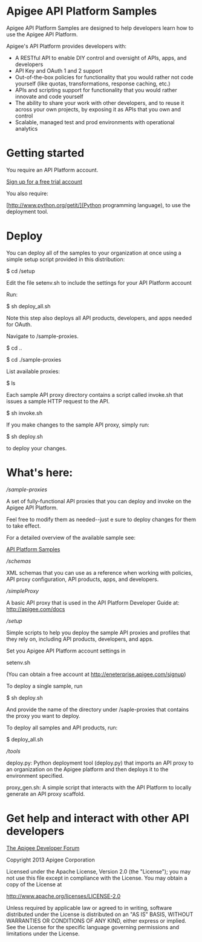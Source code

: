 # Apigee API Platform Samples

Apigee API Platform Samples are designed to help developers 
learn how to use the Apigee API Platform.

Apigee's API Platform provides developers with:

* A RESTful API to enable DIY control and oversight of APIs, 
  apps, and developers 
* API Key and OAuth 1 and 2 support
* Out-of-the-box policies for functionality that you would rather
  not code yourself (like quotas, transformations, response
  caching, etc.)
* APIs and scripting support for functionality that you would 
  rather innovate and code yourself
* The ability to share your work with other developers, and to 
  reuse it across your own projects, by exposing it as
  APIs that you own and control
* Scalable, managed test and prod environments with operational 
  analytics


# Getting started

You require an API Platform account.

[Sign up for a free trial account](http://enterprise.apigee.com/signup)

You also require:

[http://www.python.org/getit/](Python programming language), to use the deployment tool.

# Deploy

You can deploy all of the samples to your
organization at once using a simple setup script
provided in this distribution:

$ cd /setup

Edit the file setenv.sh to include the settings for your API Platform account

Run:

$ sh deploy_all.sh

Note this step also deploys all API products, developers, and apps needed for OAuth.

Navigate to /sample-proxies.

$ cd ..

$ cd ./sample-proxies

List available proxies:

$ ls

Each sample API proxy directory contains a script called
invoke.sh that issues a sample HTTP request to the API.

$ sh invoke.sh

If you make changes to the sample API proxy, simply run:

$ sh deploy.sh

to deploy your changes.

# What's here:

*/sample-proxies*

A set of fully-functional API proxies that you can deploy and invoke
on the Apigee API Platform. 

Feel free to modify them as needed--just e sure to deploy changes for 
them to take effect.

For a detailed overview of the available sample see:

[API Platform Samples](http://apigee.com/docs/enterprise/content/api-platform-samples)

*/schemas*

XML schemas that you can  use as a reference when working with policies, API proxy configuration,
API products, apps, and developers.

*/simpleProxy*

A basic API proxy that is used in the API Platform Developer Guide at:
http://apigee.com/docs

*/setup*

Simple scripts to help you deploy the sample API proxies and profiles that they 
rely on, including API products, developers, and apps.

Set you Apigee API Platform account settings in 

setenv.sh

(You can obtain a free account at http://eneterprise.apigee.com/signup)

To deploy a single sample, run 

$ sh deploy.sh

And provide the name of the directory under /saple-proxies that
contains the proxy you want to deploy.

To deploy all samples and API products, run:

$ deploy_all.sh

*/tools*

deploy.py: Python deployment tool (deploy.py) that imports an API proxy to an
organization on the Apigee platform and then deploys it to the environment
specified.

proxy_gen.sh: A simple script that interacts with the API Platform to
locally generate an API proxy scaffold.

# Get help and interact with other API developers

[The Apigee Developer Forum](http://support.apigee.com)

Copyright 2013 Apigee Corporation

Licensed under the Apache License, Version 2.0 (the "License"); you may 
not use this file except in compliance with the License. You may obtain 
a copy of the License at

http://www.apache.org/licenses/LICENSE-2.0

Unless required by applicable law or agreed to in writing, software
distributed under the License is distributed on an "AS IS" BASIS,
WITHOUT WARRANTIES OR CONDITIONS OF ANY KIND, either express or implied.
See the License for the specific language governing permissions and
limitations under the License.


